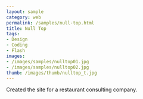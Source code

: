 ```yaml
---
layout: sample
category: web
permalink: /samples/null-top.html
title: Null Top
tags:
- Design
- Coding
- Flash
images:
- /images/samples/nulltop01.jpg
- /images/samples/nulltop02.jpg
thumb: /images/thumb/nulltop_t.jpg
---
```

Created the site for a restaurant consulting company.
